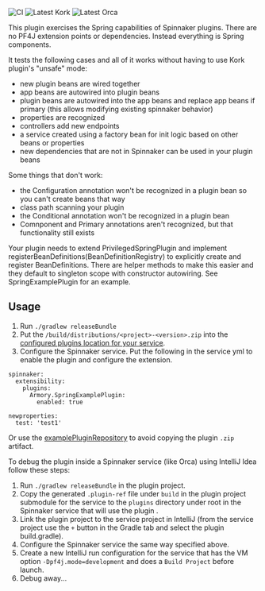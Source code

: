 ![CI](https://github.com/spinnaker-plugin-examples/springExamplePlugin/workflows/CI/badge.svg)
![Latest Kork](https://github.com/spinnaker-plugin-examples/springExamplePlugin/workflows/Latest%20Kork/badge.svg?branch=master)
![Latest Orca](https://github.com/spinnaker-plugin-examples/springExamplePlugin/workflows/Latest%20Orca/badge.svg?branch=master)

This plugin exercises the Spring capabilities of Spinnaker plugins. There are no PF4J extension points or dependencies. Instead everything is Spring components.

It tests the following cases and all of it works without having to use Kork plugin's "unsafe" mode:
* new plugin beans are wired together
* app beans are autowired into plugin beans
* plugin beans are autowired into the app beans and replace app beans if primary (this allows modifying existing spinnaker behavior)
* properties are recognized
* controllers add new endpoints
* a service created using a factory bean for init logic based on other beans or properties
* new dependencies that are not in Spinnaker can be used in your plugin beans

Some things that don't work:
* the Configuration annotation won't be recognized in a plugin bean so you can't create beans that way
* class path scanning your plugin
* the Conditional annotation won't be recognized in a plugin bean
* Comnponent and Primary annotations aren't recognized, but that functionality still exists

Your plugin needs to extend PrivilegedSpringPlugin and implement registerBeanDefinitions(BeanDefinitionRegistry) to explicitly create and register BeanDefinitions. There are helper methods to make this easier and they default to singleton scope with constructor autowiring.  See SpringExamplePlugin for an example.

<h2>Usage</h2>

1) Run `./gradlew releaseBundle`
2) Put the `/build/distributions/<project>-<version>.zip` into the [configured plugins location for your service](https://pf4j.org/doc/packaging.html).
3) Configure the Spinnaker service. Put the following in the service yml to enable the plugin and configure the extension.
```
spinnaker:
  extensibility:
    plugins:
      Armory.SpringExamplePlugin:
        enabled: true

newproperties:
  test: 'test1'
```

Or use the [examplePluginRepository](https://github.com/spinnaker-plugin-examples/examplePluginRepository) to avoid copying the plugin `.zip` artifact.

To debug the plugin inside a Spinnaker service (like Orca) using IntelliJ Idea follow these steps:

1) Run `./gradlew releaseBundle` in the plugin project.
2) Copy the generated `.plugin-ref` file under `build` in the plugin project submodule for the service to the `plugins` directory under root in the Spinnaker service that will use the plugin .
3) Link the plugin project to the service project in IntelliJ (from the service project use the `+` button in the Gradle tab and select the plugin build.gradle).
4) Configure the Spinnaker service the same way specified above.
5) Create a new IntelliJ run configuration for the service that has the VM option `-Dpf4j.mode=development` and does a `Build Project` before launch.
6) Debug away...
